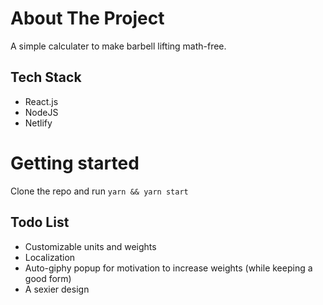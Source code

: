 # About The Project
A simple calculater to make barbell lifting math-free.

## Tech Stack
- React.js
- NodeJS
- Netlify

# Getting started
Clone the repo and run `yarn && yarn start`

## Todo List
- Customizable units and weights 
- Localization
- Auto-giphy popup for motivation to increase weights (while keeping a good form)
- A sexier design